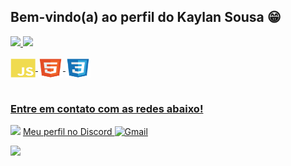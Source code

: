 ## Bem-vindo(a) ao perfil do Kaylan Sousa 😁

 <div>
   <a href="https://github.com/KaylanSousa">
   <img height="180em" src="https://github-readme-stats.vercel.app/api?username=KaylanSousa&show_icons=true&theme=tokyonight&include_all_commits=true&count_private=true"/>
   <img height="180em" src="https://github-readme-stats.vercel.app/api/top-langs/?username=KaylanSousa&layout=compact&langs_count=6&theme=tokyonight"/>
</div>
    
<div style="display: inline_block"><br>
  <img align="center" alt="Js" height="30" width="40" src="https://raw.githubusercontent.com/devicons/devicon/master/icons/javascript/javascript-plain.svg">
  <img align="center" alt="HTML" height="30" width="40" src="https://raw.githubusercontent.com/devicons/devicon/master/icons/html5/html5-original.svg">
  <img align="center" alt="CSS" height="30" width="40" src="https://raw.githubusercontent.com/devicons/devicon/master/icons/css3/css3-original.svg">
</div>
 
<br>
 
### Entre em contato com as redes abaixo!
 
<div> 
  <a href="https://instagram.com/kaylan_sousa9" target="_blank"><img src="https://img.shields.io/badge/-Instagram-%23E4405F?style=for-the-badge&logo=instagram&logoColor=white" target="_blank"></a>
<a href="https://discord.com/users/COLETOAPENAS#6457" target="_blank">
  Meu perfil no Discord
</a>

 <a href="mailto:Kaylansousa2006@gmail.com?subject=Contato&body=Olá, quero saber mais sobre seus produtos.">
  <img src="https://img.shields.io/badge/-Gmail-%23333?style=for-the-badge&logo=gmail&logoColor=white" alt="Gmail">
</a>

  <a href="https://www.linkedin.com/in/kaylan-sousa-a44401315" target="_blank"><img src="https://img.shields.io/badge/-LinkedIn-%230077B5?style=for-the-badge&logo=linkedin&logoColor=white" target="_blank"></a>
</div>
